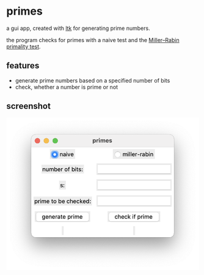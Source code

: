 # primes

a gui app, created with [ltk](http://www.peter-herth.de/ltk/) for generating
prime numbers.

the program checks for primes with a naive test and the [Miller–Rabin primality test](https://en.wikipedia.org/wiki/Miller%E2%80%93Rabin_primality_test).

## features

* generate prime numbers based on a specified number of bits
* check, whether a number is prime or not

## screenshot

![screenshot](images/screenshot.png)
